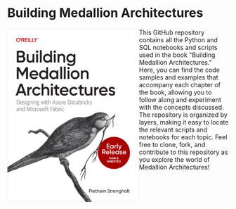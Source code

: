 # Building Medallion Architectures

<img src="assets/cover.jpg" align="left" width="300" />

This GitHub repository contains all the Python and SQL notebooks and scripts used in the book "Building Medallion Architectures." Here, you can find the code samples and examples that accompany each chapter of the book, allowing you to follow along and experiment with the concepts discussed. The repository is organized by layers, making it easy to locate the relevant scripts and notebooks for each topic. Feel free to clone, fork, and contribute to this repository as you explore the world of Medallion Architectures!
